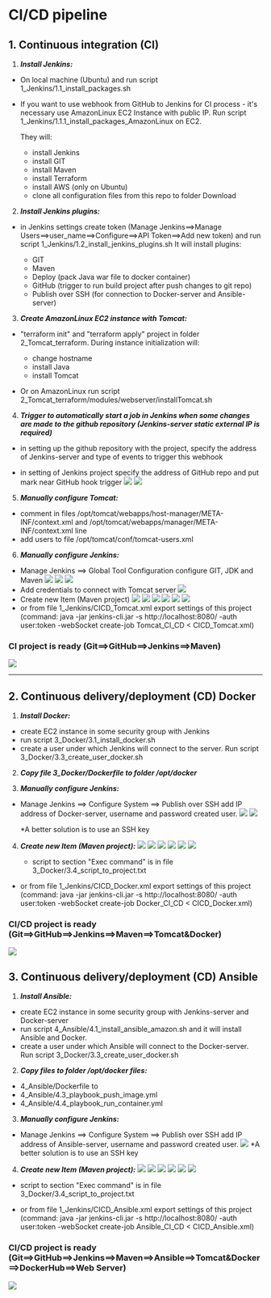 # CI/CD pipeline

## 1. Continuous integration (CI)

1. **_Install Jenkins:_**

- On local machine (Ubuntu) and run script 1_Jenkins/1.1_install_packages.sh
- If you want to use webhook from GitHub to Jenkins for CI process - it's necessary use AmazonLinux EC2 Instance with public IP. Run script 1_Jenkins/1.1.1_install_packages_AmazonLinux on EC2.

  They will:

  - install Jenkins
  - install GIT
  - install Maven
  - install Terraform
  - install AWS (only on Ubuntu)
  - clone all configuration files from this repo to folder Download

2. **_Install Jenkins plugins:_**

- in Jenkins settings create token (Manage Jenkins==>Manage Users==>user_name==>Configure==>API Token==>Add new token) and run script 1_Jenkins/1.2_install_jenkins_plugins.sh
  It will install plugins:

  - GIT
  - Maven
  - Deploy (pack Java war file to docker container)
  - GitHub (trigger to run build project after push changes to git repo)
  - Publish over SSH (for connection to Docker-server and Ansible-server)

3. **_Create AmazonLinux EC2 instance with Tomcat:_**

- "terraform init" and "terraform apply" project in folder 2_Tomcat_terraform. During instance initialization will:

  - change hostname
  - install Java
  - install Tomcat

- Or on AmazonLinux run script 2_Tomcat_terraform/modules/webserver/installTomcat.sh

4. **_Trigger to automatically start a job in Jenkins when some changes are made to the github repository (Jenkins-server static external IP is required)_**

- in setting up the github repository with the project, specify the address of Jenkins-server and type of events to trigger this webhook

- in setting of Jenkins project specify the address of GitHub repo and put mark near GitHub hook trigger
  ![](images/docker_project_2.jpg)
  ![](images/docker_project_4.jpg)

5. **_Manually configure Tomcat:_**

- comment in files /opt/tomcat/webapps/host-manager/META-INF/context.xml and /opt/tomcat/webapps/manager/META-INF/context.xml line <Valve className="org.apache.catalina.valves.RemoteAddrValve" allow="127\.\d+\.\d+\.\d+|::1|0:0:0:0:0:0:0:1" />
- add users to file /opt/tomcat/conf/tomcat-users.xml
  <role rolename="manager-gui"/>
  <role rolename="manager-script"/>
  <role rolename="manager-jmx"/>
  <role rolename="manager-status"/>
  <user username="admin" password="your_password" roles="manager-gui, manager-script, manager-jmx, manager-status"/>
  <user username="deployer" password="your_password" roles="manager-script"/>
  <user username="tomcat" password="your_password" roles="manager-gui"/>

6. **_Manually configure Jenkins:_**

- Manage Jenkins ==> Global Tool Configuration configure GIT, JDK and Maven
  ![](images/glob_conf_1.jpg)
  ![](images/glob_conf_2.jpg)
  ![](images/glob_conf_3.jpg)
- Add credentials to connect with Tomcat server
  ![](images/jenk_cred_1.jpg)
- Create new Item (Maven project)
  ![](images/mvn_project_1.jpg)
  ![](images/mvn_project_2.jpg)
  ![](images/mvn_project_3.jpg)
  ![](images/mvn_project_4.jpg)
  ![](images/mvn_project_5.jpg)
  ![](images/mvn_project_6.jpg)
- or from file 1_Jenkins/CICD_Tomcat.xml export settings of this project (command: java -jar jenkins-cli.jar -s http://localhost:8080/ -auth user:token -webSocket create-job Tomcat_CI_CD < CICD_Tomcat.xml)

### CI project is ready (Git==>GitHub==>Jenkins==>Maven)

![](images/CI.jpg)

---

## 2. Continuous delivery/deployment (CD) Docker

1. **_Install Docker:_**

- create EC2 instance in some security group with Jenkins
- run script 3_Docker/3.1_install_docker.sh
- create a user under which Jenkins will connect to the server. Run script 3_Docker/3.3_create_user_docker.sh

2. **_Copy file 3_Docker/Dockerfile to folder /opt/docker_**

3. **_Manually configure Jenkins:_**

- Manage Jenkins ==> Configure System ==> Publish over SSH add IP address of Docker-server, username and password created user.
  ![](images/docker_jenk_1.jpg)
  ![](images/docker_jenk_2.jpg)

  \*A better solution is to use an SSH key

4. **_Create new Item (Maven project):_**
   ![](images/docker_project_1.jpg)
   ![](images/docker_project_2.jpg)
   ![](images/docker_project_3.jpg)
   ![](images/docker_project_4.jpg)
   ![](images/docker_project_5.jpg)
   ![](images/docker_project_6.jpg)

   - script to section "Exec command" is in file 3_Docker/3.4_script_to_project.txt

- or from file 1_Jenkins/CICD_Docker.xml export settings of this project (command: java -jar jenkins-cli.jar -s http://localhost:8080/ -auth user:token -webSocket create-job Docker_CI_CD < CICD_Docker.xml)

### CI/CD project is ready (Git==>GitHub==>Jenkins==>Maven==>Tomcat&Docker)

![](images/CI-CD-docker.jpg)

## 3. Continuous delivery/deployment (CD) Ansible

1. **_Install Ansible:_**

- create EC2 instance in some security group with Jenkins-server and Docker-server
- run script 4_Ansible/4.1_install_ansible_amazon.sh and it will install Ansible and Docker.
- create a user under which Ansible will connect to the Docker-server. Run script 3_Docker/3.3_create_user_docker.sh

2. **_Copy files to folder /opt/docker files:_**

- 4_Ansible/Dockerfile to
- 4_Ansible/4.3_playbook_push_image.yml
- 4_Ansible/4.4_playbook_run_container.yml

3. **_Manually configure Jenkins:_**

- Manage Jenkins ==> Configure System ==> Publish over SSH add IP address of Ansible-server, username and password created user.
  ![](images/ansible_ssh.jpg)
  \*A better solution is to use an SSH key

4. **_Create new Item (Maven project):_**
   ![](images/ansible_project1.jpg)
   ![](images/docker_project_2.jpg)
   ![](images/docker_project_3.jpg)
   ![](images/docker_project_4.jpg)
   ![](images/docker_project_5.jpg)
   ![](images/ansible_project6.jpg)

- script to section "Exec command" is in file 3_Docker/3.4_script_to_project.txt

- or from file 1_Jenkins/CICD_Ansible.xml export settings of this project (command: java -jar jenkins-cli.jar -s http://localhost:8080/ -auth user:token -webSocket create-job Ansible_CI_CD < CICD_Ansible.xml)

### CI/CD project is ready (Git==>GitHub==>Jenkins==>Maven==>Ansible==>Tomcat&Docker==>DockerHub==>Web Server)

![](images/CI-CD-ansible.jpg)
